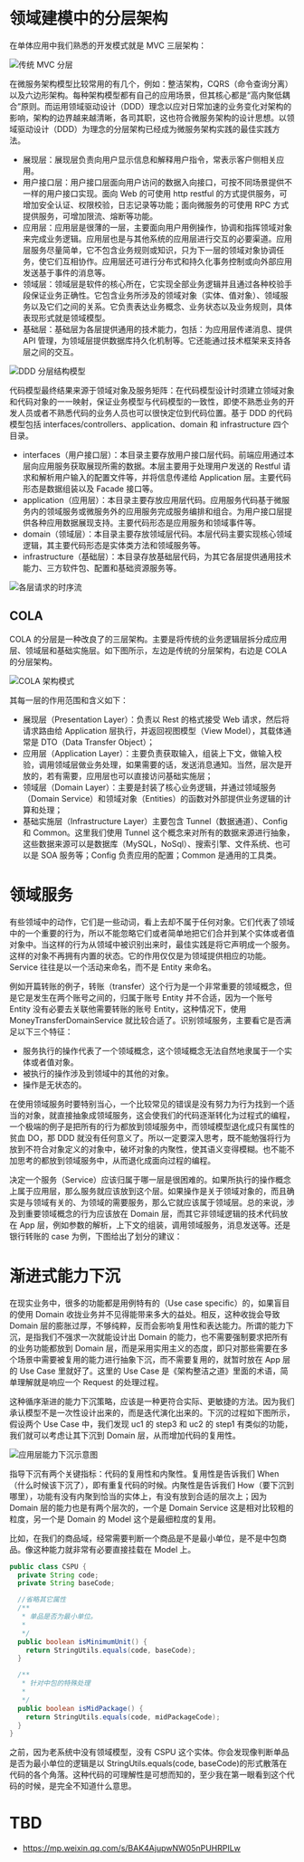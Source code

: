 # 领域建模中的分层架构

在单体应用中我们熟悉的开发模式就是 MVC 三层架构：

![传统 MVC 分层](https://i.postimg.cc/3NJtdfYS/image.png)

在微服务架构模型比较常用的有几个，例如：整洁架构，CQRS（命令查询分离）以及六边形架构。每种架构模型都有自己的应用场景，但其核心都是“高内聚低耦合”原则。而运用领域驱动设计（DDD）理念以应对日常加速的业务变化对架构的影响，架构的边界越来越清晰，各司其职，这也符合微服务架构的设计思想。以领域驱动设计（DDD）为理念的分层架构已经成为微服务架构实践的最佳实践方法。

- 展现层：展现层负责向用户显示信息和解释用户指令，常表示客户侧相关应用。
- 用户接口层：用户接口层面向用户访问的数据入向接口，可按不同场景提供不一样的用户接口实现。面向 Web 的可使用 http restful 的方式提供服务，可增加安全认证、权限校验，日志记录等功能；面向微服务的可使用 RPC 方式提供服务，可增加限流、熔断等功能。
- 应用层：应用层是很薄的一层，主要面向用户用例操作，协调和指挥领域对象来完成业务逻辑。应用层也是与其他系统的应用层进行交互的必要渠道。应用层服务尽量简单，它不包含业务规则或知识，只为下一层的领域对象协调任务，使它们互相协作。应用层还可进行分布式和持久化事务控制或向外部应用发送基于事件的消息等。
- 领域层：领域层是软件的核心所在，它实现全部业务逻辑并且通过各种校验手段保证业务正确性。它包含业务所涉及的领域对象（实体、值对象）、领域服务以及它们之间的关系。它负责表达业务概念、业务状态以及业务规则，具体表现形式就是领域模型。
- 基础层：基础层为各层提供通用的技术能力，包括：为应用层传递消息、提供 API 管理，为领域层提供数据库持久化机制等。它还能通过技术框架来支持各层之间的交互。

![DDD 分层结构模型](https://s3.ax1x.com/2021/02/02/ynk13D.png)

代码模型最终结果来源于领域对象及服务矩阵：在代码模型设计时须建立领域对象和代码对象的一一映射，保证业务模型与代码模型的一致性，即使不熟悉业务的开发人员或者不熟悉代码的业务人员也可以很快定位到代码位置。基于 DDD 的代码模型包括 interfaces/controllers、application、domain 和 infrastructure 四个目录。

- interfaces（用户接口层）：本目录主要存放用户接口层代码。前端应用通过本层向应用服务获取展现所需的数据。本层主要用于处理用户发送的 Restful 请求和解析用户输入的配置文件等，并将信息传递给 Application 层。主要代码形态是数据组装以及 Facade 接口等。
- application（应用层）：本目录主要存放应用层代码。应用服务代码基于微服务内的领域服务或微服务外的应用服务完成服务编排和组合。为用户接口层提供各种应用数据展现支持。主要代码形态是应用服务和领域事件等。
- domain（领域层）：本目录主要存放领域层代码。本层代码主要实现核心领域逻辑，其主要代码形态是实体类方法和领域服务等。
- infrastructure（基础层）：本目录存放基础层代码，为其它各层提供通用技术能力、三方软件包、配置和基础资源服务等。

![各层请求的时序流](https://i.postimg.cc/9MnyXQTJ/image.png)

## COLA

COLA 的分层是一种改良了的三层架构。主要是将传统的业务逻辑层拆分成应用层、领域层和基础实施层。如下图所示，左边是传统的分层架构，右边是 COLA 的分层架构。

![COLA 架构模式](https://i.postimg.cc/0yvwYyXh/image.png)

其每一层的作用范围和含义如下：

- 展现层（Presentation Layer）：负责以 Rest 的格式接受 Web 请求，然后将请求路由给 Application 层执行，并返回视图模型（View Model），其载体通常是 DTO（Data Transfer Object）；
- 应用层（Application Layer）：主要负责获取输入，组装上下文，做输入校验，调用领域层做业务处理，如果需要的话，发送消息通知。当然，层次是开放的，若有需要，应用层也可以直接访问基础实施层；
- 领域层（Domain Layer）：主要是封装了核心业务逻辑，并通过领域服务（Domain Service）和领域对象（Entities）的函数对外部提供业务逻辑的计算和处理；
- 基础实施层（Infrastructure Layer）主要包含 Tunnel（数据通道）、Config 和 Common。这里我们使用 Tunnel 这个概念来对所有的数据来源进行抽象，这些数据来源可以是数据库（MySQL，NoSql）、搜索引擎、文件系统、也可以是 SOA 服务等；Config 负责应用的配置；Common 是通用的工具类。

# 领域服务

有些领域中的动作，它们是一些动词，看上去却不属于任何对象。它们代表了领域中的一个重要的行为，所以不能忽略它们或者简单地把它们合并到某个实体或者值对象中。当这样的行为从领域中被识别出来时，最佳实践是将它声明成一个服务。这样的对象不再拥有内置的状态。它的作用仅仅是为领域提供相应的功能。Service 往往是以一个活动来命名，而不是 Entity 来命名。

例如开篇转账的例子，转账（transfer）这个行为是一个非常重要的领域概念，但是它是发生在两个账号之间的，归属于账号 Entity 并不合适，因为一个账号 Entity 没有必要去关联他需要转账的账号 Entity，这种情况下，使用 MoneyTransferDomainService 就比较合适了。识别领域服务，主要看它是否满足以下三个特征：

- 服务执行的操作代表了一个领域概念，这个领域概念无法自然地隶属于一个实体或者值对象。
- 被执行的操作涉及到领域中的其他的对象。
- 操作是无状态的。

在使用领域服务时要特别当心，一个比较常见的错误是没有努力为行为找到一个适当的对象，就直接抽象成领域服务，这会使我们的代码逐渐转化为过程式的编程，一个极端的例子是把所有的行为都放到领域服务中，而领域模型退化成只有属性的贫血 DO，那 DDD 就没有任何意义了。所以一定要深入思考，既不能勉强将行为放到不符合对象定义的对象中，破坏对象的内聚性，使其语义变得模糊。也不能不加思考的都放到领域服务中，从而退化成面向过程的编程。

决定一个服务（Service）应该归属于哪一层是很困难的。如果所执行的操作概念上属于应用层，那么服务就应该放到这个层。如果操作是关于领域对象的，而且确实是与领域有关的、为领域的需要服务，那么它就应该属于领域层。总的来说，涉及到重要领域概念的行为应该放在 Domain 层，而其它非领域逻辑的技术代码放在 App 层，例如参数的解析，上下文的组装，调用领域服务，消息发送等。还是银行转账的 case 为例，下图给出了划分的建议：

# 渐进式能力下沉

在现实业务中，很多的功能都是用例特有的（Use case specific）的，如果盲目的使用 Domain 收拢业务并不见得能带来多大的益处。相反，这种收拢会导致 Domain 层的膨胀过厚，不够纯粹，反而会影响复用性和表达能力。所谓的能力下沉，是指我们不强求一次就能设计出 Domain 的能力，也不需要强制要求把所有的业务功能都放到 Domain 层，而是采用实用主义的态度，即只对那些需要在多个场景中需要被复用的能力进行抽象下沉，而不需要复用的，就暂时放在 App 层的 Use Case 里就好了。这里的 Use Case 是《架构整洁之道》里面的术语，简单理解就是响应一个 Request 的处理过程。

这种循序渐进的能力下沉策略，应该是一种更符合实际、更敏捷的方法。因为我们承认模型不是一次性设计出来的，而是迭代演化出来的。下沉的过程如下图所示，假设两个 Use Case 中，我们发现 uc1 的 step3 和 uc2 的 step1 有类似的功能，我们就可以考虑让其下沉到 Domain 层，从而增加代码的复用性。

![应用层能力下沉示意图](https://i.postimg.cc/pTv4kwcD/image.png)

指导下沉有两个关键指标：代码的复用性和内聚性。复用性是告诉我们 When（什么时候该下沉了），即有重复代码的时候。内聚性是告诉我们 How（要下沉到哪里），功能有没有内聚到恰当的实体上，有没有放到合适的层次上；因为 Domain 层的能力也是有两个层次的，一个是 Domain Service 这是相对比较粗的粒度，另一个是 Domain 的 Model 这个是最细粒度的复用。

比如，在我们的商品域，经常需要判断一个商品是不是最小单位，是不是中包商品。像这种能力就非常有必要直接挂载在 Model 上。

```java
public class CSPU {
  private String code;
  private String baseCode;

  //省略其它属性
  /**
   * 单品是否为最小单位。
   *
   */
  public boolean isMinimumUnit() {
    return StringUtils.equals(code, baseCode);
  }

  /**
   * 针对中包的特殊处理
   *
   */
  public boolean isMidPackage() {
    return StringUtils.equals(code, midPackageCode);
  }
}
```

之前，因为老系统中没有领域模型，没有 CSPU 这个实体。你会发现像判断单品是否为最小单位的逻辑是以 StringUtils.equals(code, baseCode)的形式散落在代码的各个角落。这种代码的可理解性是可想而知的，至少我在第一眼看到这个代码的时候，是完全不知道什么意思。

# TBD

- https://mp.weixin.qq.com/s/BAK4AjupwNW05nPUHRPILw
